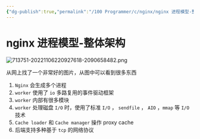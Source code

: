 ```yaml
---
{"dg-publish":true,"permalink":"/100 Programmer/c/nginx/nginx 进程模型-整体架构/","title":"Nginx 进程模型-整体架构","tags":["nginx","Process"],"noteIcon":"","created":"2021-04-14 13:14:29","updated":"2024-01-29 14:36:19"}
---
```



# nginx 进程模型-整体架构

![713751-20221106220927618-2090658482.png](/img/user/100%20Programmer/c/nginx/713751-20221106220927618-2090658482.png)


从网上找了一个非常好的图片，从图中可以看到很多东西

1. `Nginx` 会生成多个进程
2. `worker` 使用了 `io` 多路复用的事件驱动框架
3. `worker` 内部有很多模块
4. `worker` 处理磁盘 `I/O` 时，使用了标准 `I/O` ， `sendfile` ， `AIO` ，`mmap` 等 `I/O` 技术
5. `Cache loader` 和 `Cache manager` 操作 proxy cache
6. 后端支持多种基于 `tcp` 的网络协议